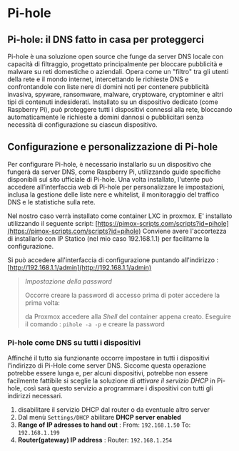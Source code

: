 # Pi-hole

## Pi-hole: il DNS fatto in casa per proteggerci

Pi-hole è una soluzione open source che funge da server DNS locale con capacità di filtraggio, progettato principalmente per bloccare pubblicità e malware su reti domestiche o aziendali. Opera come un "filtro" tra gli utenti della rete e il mondo internet, intercettando le richieste DNS e
confrontandole con liste nere di domini noti per contenere pubblicità invasiva, spyware, ransomware, malware, cryptoware, cryptominer e altri tipi di contenuti indesiderati. Installato su un dispositivo dedicato (come Raspberry Pi), può proteggere tutti i dispositivi connessi alla rete,
bloccando automaticamente le richieste a domini dannosi o pubblicitari senza necessità di configurazione su ciascun dispositivo.

## Configurazione e personalizzazione di Pi-hole

Per configurare Pi-hole, è necessario installarlo su un dispositivo che fungerà da server DNS, come Raspberry Pi, utilizzando guide specifiche disponibili sul sito ufficiale di Pi-hole. Una volta installato, l'utente può accedere all’interfaccia web di Pi-hole per personalizzare le impostazioni, inclusa la gestione delle liste nere e whitelist, il monitoraggio del traffico DNS e le statistiche sulla rete.

Nel nostro caso verrà installato come container LXC in proxmox.
E' installato utilizzando il seguente script: [https://pimox-scripts.com/scripts?id=pihole](https://pimox-scripts.com/scripts?id=pihole)
Conviene avere l'accortezza di installarlo con IP Statico (nel mio caso 192.168.1.1) per facilitarne la configurazione.

Si può accedere all'interfaccia di configurazione puntando all'indirizzo : [http://192.168.1.1/admin](http://192.168.1.1/admin)

> _Impostazione della password_
>
> Occorre creare la password di accesso prima di poter accedere la prima volta:
>
> da Proxmox accedere alla _Shell_ del container appena creato.
> Eseguire il comando : `pihole -a -p` e creare la password
>

### Pi-hole come DNS su tutti i dispositivi

Affinché il tutto sia funzionante occorre impostare in tutti i dispositivi l'indirizzo di Pi-Hole come server DNS.
Siccome questa operazione potrebbe essere lunga e, per alcuni dispositivi, potrebbe non essere facilmente fattibile
si sceglie la soluzione di _attivare il servizio DHCP_ in Pi-hole, così sarà questo servizio a programmare i
dispositivi con tutti gli indirizzi necessari.

1. disabilitare il servizio DHCP dal router o da eventuale altro server
2. Dal menù `Settings/DHCP` abilitare **DHCP server enabled**
3. **Range of IP adresses to hand out** : From: `192.168.1.50` To: `192.168.1.199`
4. **Router(gateway) IP address** : Router: `192.168.1.254`



<!-- 

Fare riferimento al sito:

https://www.navigaresenzapubblicita.org/progetto-pi-hole-il-dns-fatto-in-casa-per-proteggerci-da-domini-che-contengono-malware-spyware-ranswomware-cryptoware-cryptominer-e-bloccare-i-domini-siti-web-che-contengono-la-pubblicita/

https://www.navigaresenzapubblicita.org/configurazione-e-personalizzazione-di-pi-hole/


1) Liste da aggiungere per il bloccare siti web/server malevoli

Queste liste comprendono i siti web che effettuano phising, scam (come ad esempio siti web contraffatti/di truffa), oppure che contengono: malware, ransomware, virus o ancora IP di malintenzionati/hacker, e per finire siti di Referrer spam.

Nota: queste liste non bloccano la pubblicità e/o tracker, non causano “blocchi anomali” durante la navigazione o il durante gioco online e sono utili per tutti i dispositivi come : Pc, Console (Nintendo Switch, Playstation, Xbox), Smartphone, Smart Tv, etc. Consiglio di tenerle sempre attive per qualsiasi dispositivo e quindi lasciarle impostaste nel gruppo di default.

https://blocklistproject.github.io/Lists/ransomware.txt
https://phishing.army/download/phishing_army_blocklist_extended.txt
https://raw.githubusercontent.com/DandelionSprout/adfilt/master/Alternate%20versions%20Anti-Malware%20List/AntiMalwareDomains.txt
https://s3.amazonaws.com/lists.disconnect.me/simple_malvertising.txt
https://v.firebog.net/hosts/Prigent-Crypto.txt
https://raw.githubusercontent.com/migueldemoura/ublock-umatrix-rulesets/master/Hosts/malware
https://blocklistproject.github.io/Lists/scam.txt
https://www.blocklist.de/downloads/export-ips_all.txt
Nota: blocco degli ip che hanno o stanno attaccando i server, utile per difendersi anche per il traffico in entrata o se stiamo usando programmi p2p tipo: torrent, emule, ecc.
https://gitlab.com/quidsup/notrack-blocklists/raw/master/notrack-malware.txt
https://osint.digitalside.it/Threat-Intel/lists/latestdomains.txt
https://raw.githubusercontent.com/PolishFiltersTeam/KADhosts/master/KADhosts.txt
https://raw.githubusercontent.com/Spam404/lists/master/main-blacklist.txt
https://raw.githubusercontent.com/r-a-y/mobile-hosts/master/AdguardMobileSpyware.txt
https://raw.githubusercontent.com/mitchellkrogza/The-Big-List-of-Hacked-Malware-Web-Sites/master/hacked-domains.list
https://urlhaus.abuse.ch/downloads/hostfile/
https://raw.githubusercontent.com/FadeMind/hosts.extras/master/add.Risk/hosts
https://bitbucket.org/ethanr/dns-blacklists/raw/8575c9f96e5b4a1308f2f12394abd86d0927a4a0/bad_lists/Mandiant_APT1_Report_Appendix_D.txt
https://raw.githubusercontent.com/MajkiIT/polish-ads-filter/master/polish-pihole-filters/kad_host.txt
https://blocklistproject.github.io/Lists/phishing.txt
https://blocklistproject.github.io/Lists/fraud.txt
https://raw.githubusercontent.com/kboghdady/youTube_ads_4_pi-hole/master/crowed_list.txt
https://raw.githubusercontent.com/FadeMind/hosts.extras/master/add.Spam/hosts
https://gitlab.com/gerowen/old-malware-domains-ad-list/-/raw/master/malwaredomainslist.txt
https://raw.githubusercontent.com/firehol/blocklist-ipsets/master/firehol_level2.netset
https://raw.githubusercontent.com/scafroglia93/blocklists/master/blocklists-malware-traffic.txt
https://raw.githubusercontent.com/infinitytec/blocklists/master/scams-and-phishing.txt
https://raw.githubusercontent.com/durablenapkin/scamblocklist/master/hosts.txt
https://raw.githubusercontent.com/XionKzn/PiHole-Lists/master/PiHole/Archive/Cerber_Ransomware.txt
https://raw.githubusercontent.com/XionKzn/PiHole-Lists/master/PiHole/PiHole_HOSTS_Spyware_HOSTS.txt
https://raw.githubusercontent.com/DRSDavidSoft/additional-hosts/master/domains/blacklist/fake-domains.txt
http://blacklists.ntop.org/blacklist-hostnames.txt
https://raw.githubusercontent.com/Ultimate-Hosts-Blacklist/MalwareDomainList.com/master/domains.list
https://raw.githubusercontent.com/stamparm/blackbook/master/blackbook.txt
https://raw.githubusercontent.com/stamparm/aux/master/maltrail-malware-domains.txt
http://blacklists.ntop.org/blacklist-ip.txt
https://bl.isx.fr/raw
https://raw.githubusercontent.com/blocklistproject/Lists/master/malware.txt
https://www.botvrij.eu/data/ioclist.hostname.raw
https://cinsscore.com/list/ci-badguys.txt – Dopo vari giorni di test risulta funzionante e quindi viene ripristinata
https://danger.rulez.sk/projects/bruteforceblocker/blist.php
https://raw.githubusercontent.com/gnxsecurity/gnx-threat-intelligence/master/latest-blacklist.raw
https://blocklist.greensnow.co/greensnow.txt
https://raw.githubusercontent.com/matomo-org/referrer-spam-blacklist/master/spammers.txt
https://malware-filter.gitlab.io/malware-filter/urlhaus-filter-domains.txt (in caso di problemi usare il link mirror https://curbengh.github.io/urlhaus-filter/urlhaus-filter-domains.txt)
https://malware-filter.gitlab.io/malware-filter/phishing-filter-domains.txt (in caso di problemi usare il link mirror https://curbengh.github.io/phishing-filter/phishing-filter-domains.txt)
https://raw.githubusercontent.com/olbat/ut1-blacklists/master/blacklists/malware/domains
https://raw.githubusercontent.com/RPiList/specials/master/Blocklisten/malware
https://raw.githubusercontent.com/RPiList/specials/master/Blocklisten/crypto
https://raw.githubusercontent.com/iam-py-test/my_filters_001/main/Alternative%20list%20formats/antimalware_domains.txt
https://raw.githubusercontent.com/scafroglia93/blocklists/master/blocklists-main.txt
https://hole.cert.pl/domains/domains.txt
https://raw.githubusercontent.com/TheAntiSocialEngineer/AntiSocial-BlockList-UK-Community/main/UK-Community.txt
https://raw.githubusercontent.com/Te-k/stalkerware-indicators/master/generated/hosts
https://v.firebog.net/hosts/Prigent-Malware.txt
https://raw.githubusercontent.com/hagezi/dns-blocklists/main/adblock/fake.txt
https://raw.githubusercontent.com/hagezi/dns-blocklists/main/adblock/tif.txt
https://raw.githubusercontent.com/AssoEchap/stalkerware-indicators/master/generated/hosts
https://raw.githubusercontent.com/elliotwutingfeng/Inversion-DNSBL-Blocklists/main/Google_hostnames.txt
https://raw.githubusercontent.com/no-cmyk/Search-Engine-Spam-Domains-Blocklist/master/blocklist.txt
http://www.taz.net.au/Mail/SpamDomains
https://raw.githubusercontent.com/Th3M3/blocklists/master/malware.list
https://raw.githubusercontent.com/RPiList/specials/master/Blocklisten/spam.mails
https://raw.githubusercontent.com/RPiList/specials/master/Blocklisten/notserious
Nota: Questa lista blocca negozi falsi e altri tipi di fregature.
https://gitlab.com/intr0/iVOID.GitLab.io/raw/master/iVOID.hosts
https://raw.githubusercontent.com/RPiList/specials/master/Blocklisten/Phishing-Angriffe
https://raw.githubusercontent.com/AdroitAdorKhan/antipopads-re/master/formats/domains.txt
Nota: Questa lista blocca i pop-up malevoli che si aprono automaticamente (spesso sono creati in java script e riescono ad eludere anche il blocco presente sul browser).
https://raw.githubusercontent.com/durablenapkin/scamblocklist/master/hosts.txt
https://raw.githubusercontent.com/soteria-nou/domain-list/master/fake.txt
https://raw.githubusercontent.com/mitchellkrogza/phishing/main/add-domain
https://malware-filter.gitlab.io/malware-filter/vn-badsite-filter-domains.txt
https://raw.githubusercontent.com/desbma/referer-spam-domains-blacklist/master/spammers.txt
https://raw.githubusercontent.com/scafroglia93/blocklists/master/blocklists-eset.txt
https://raw.githubusercontent.com/scafroglia93/blocklists/master/blocklists-microsoft.txt
https://raw.githubusercontent.com/DevSpen/scam-links/master/src/links.txt
https://raw.githubusercontent.com/stonecrusher/filterlists-pihole/master/watchlist-internet-ph.txt
https://raw.githubusercontent.com/bongochong/CombinedPrivacyBlockLists/master/NoFormatting/cpbl-ctld.txt
https://zonefiles.io/f/compromised/domains/live/
https://github.com/jarelllama/Scam-Blocklist/blob/main/lists/wildcard_domains/scams.txt
https://raw.githubusercontent.com/mitchellkrogza/Phishing.Database/master/phishing-domains-ACTIVE.txt
https://azorult-tracker.net/api/list/domain?format=plain
https://hosts.tweedge.net/malicious.txt (viene reinserito in quanto alcuni domini contenenti malware non risultano presenti sui vari aggregatori)
http://phishing.mailscanner.info/phishing.bad.sites.conf (Torna on-line e funzionante in caso di malfunzionamento verrà eliminato nuovamente)
09/01/2025 AGGIUNGERE https://curbengh.github.io/malware-filter/urlhaus-filter-online.txt
09/01/2025 AGGIUNGERE https://gitlab.com/curben/urlhaus-filter/-/raw/master/urlhaus-filter-domains.txt
09/01/2025 AGGIUNGERE https://iplists.firehol.org/files/firehol_level1.netset
09/01/2025 AGGIUNGERE https://malware-filter.gitlab.io/malware-filter/phishing-filter-hosts.txt
09/01/2025 AGGIUNGERE https://myip.ms/files/blacklist/general/latest_blacklist.txt
09/01/2025 AGGIUNGERE https://raw.githubusercontent.com/deathbybandaid/piholeparser/master/Subscribable-Lists/ParsedBlacklists/ImmortalMalwareDomains.txt
09/01/2025 AGGIUNGERE https://raw.githubusercontent.com/hagezi/dns-blocklists/main/domains/tif.txt
09/01/2025 AGGIUNGERE https://raw.githubusercontent.com/iam-py-test/my_filters_001/main/Alternative%20list%20formats/antimalware_hosts.txt


2) Liste per il blocco delle pubblicità

Queste liste effettuano il solo blocco delle pubblicità presenti sui siti web, nei programmi installati su pc e funzionano anche per le app installate su Smartphone.

Nota: consiglio di associare le liste dell’elenco che segue al gruppo con il nome Pubblicità.

https://raw.githubusercontent.com/anudeepND/blacklist/master/adservers.txt
https://s3.amazonaws.com/lists.disconnect.me/simple_ad.txt
https://raw.githubusercontent.com/FadeMind/hosts.extras/master/UncheckyAds/hosts
https://v.firebog.net/hosts/Admiral.txt
https://pgl.yoyo.org/adservers/serverlist.php?hostformat=hosts&showintro=0&mimetype=plaintext
https://raw.githubusercontent.com/bigdargon/hostsVN/master/hosts
https://raw.githubusercontent.com/r-a-y/mobile-hosts/master/AdguardMobileAds.txt
https://raw.githubusercontent.com/d43m0nhLInt3r/socialblocklists/master/MobileAppAds/appadsblocklist.txt
https://winhelp2002.mvps.org/hosts.txt
https://v.firebog.net/hosts/static/w3kbl.txt
https://raw.githubusercontent.com/kboghdady/youTube_ads_4_pi-hole/master/youtubelist.txt
https://raw.githubusercontent.com/CitizenXVIL/Hosts/master/Youtube%20hosts.txt
https://blocklistproject.github.io/Lists/youtube.txt
https://blocklistproject.github.io/Lists/ads.txt
https://someonewhocares.org/hosts/zero/hosts
https://www.sunshine.it/blacklist.txt
https://adaway.org/hosts.txt
https://v.firebog.net/hosts/AdguardDNS.txt
https://raw.githubusercontent.com/soteria-nou/domain-list/master/ads.txt
https://www.technoy.de/lists/blocklist.txt
09/01/2025 AGGIUNGERE https://cdn.jsdelivr.net/gh/badmojr/1Hosts@latest/Lite/domains.txt
09/01/2025 AGGIUNGERE (Nota: da aggiungere se non usate il filtro famiglia): https://hosts.ubuntu101.co.za/domains.list


3) Liste da aggiungere per il blocco di Tracking/Telemetria

Queste liste evitano il tracciamento utente, la profilazione e la telemetria anche per programmi e app installate su Cellulare/Smartphone.

Nota: consiglio di associare le liste dell’elenco che segue al gruppo con il nome Tracking_Telemetria.

https://raw.githubusercontent.com/FadeMind/hosts.extras/master/add.2o7Net/hosts
https://v.firebog.net/hosts/Easyprivacy.txt
https://v.firebog.net/hosts/Prigent-Ads.txt
https://gitlab.com/quidsup/notrack-blocklists/raw/master/notrack-blocklist.txt
https://hostfiles.frogeye.fr/firstparty-trackers-hosts.txt
https://raw.githubusercontent.com/hagezi/dns-blocklists/main/adblock/light.txt
https://www.github.developerdan.com/hosts/lists/amp-hosts-extended.txt
https://blocklistproject.github.io/Lists/tracking.txt
https://www.github.developerdan.com/hosts/lists/tracking-aggressive-extended.txt
!Attenzione!: Questa è una lista aggressiva e serve a bloccare il tracciamento e targeting geografico, potrebbe bloccare qualche funzionalità di qualche sito web o servizio, si prega quindi di non usarla, se non si è disposti a esaminare i domini bloccati nella scheda query log e inserirli nella propria whitelist.
4) Liste per tracking/telemetria server Microsoft (Windows/Office/etc.)

Ho deciso di creare questa “nuova” sezione, dedicata al mondo “Microsoft” in modo che sia ben visibile ai lettori e possano scegliere liberamente se avvalersene o meno. Si segnala che esistono valide alternative a Microsoft, per esempio invece di usare il pacchetto Microsoft Office a pagamento, è possibile usufruire di prodotti completamente free ed open source, come ad esempio: LibreOffice, OpenOffice, etc.

Si segnala che tutte queste liste sono valide sia per Pc (Windows, Linux, Mac) che per cellulare/smartphone (Android e Apple Iphone) e possono effettuare il blocco di:

Login sul web che sfruttano i servizi Microsoft (email, azure, Microsoft office sul web, etc.).
Applicazioni del sistema operativo Windows.
Pacchetto Microsoft Office qualsiasi versione (su PC, Mac, Cellulare Android e Apple Iphone).
Servizi e Aggiornamenti dei prodotti di Microsoft (sia del sistema operativo che del pacchetto Office quindi su PC, Android, Apple Iphone e Mac).
PARTE 1 – Liste per blocco tracking e telemetria Microsoft:

Nota: consiglio di associare le liste dell’elenco che segue al gruppo con il nome: Microsoft.

https://raw.githubusercontent.com/crazy-max/WindowsSpyBlocker/master/data/hosts/spy.txt
https://raw.githubusercontent.com/crazy-max/WindowsSpyBlocker/master/data/hosts/spy_v6.txt (versione ipv6)
https://raw.githubusercontent.com/RPiList/specials/master/Blocklisten/Win10Telemetry
https://raw.githubusercontent.com/RPiList/specials/master/Blocklisten/MS-Office-Telemetry
https://raw.githubusercontent.com/hagezi/dns-blocklists/main/adblock/native.winoffice.txt
09/01/2025 AGGIUNGERE https://raw.githubusercontent.com/Loyalsoldier/v2ray-rules-dat/release/win-spy.txt
PARTE 2 – Liste per blocco server/siti web di Microsoft e relativi update (aggiornamenti) del sistema operativo Windows, Microsoft Office etc., sono consigliati alla sola utenza esperta:

Nota: consiglio di associare le liste dell’elenco che segue al gruppo con il nome: Microsoft_blocco_totale

Se volete usufruire dei servizi Microsoft più in basso sono presenti vari (non tutti) server/domini da inserire nella whitelist, quindi se siete alle prime armi con il pihole vi sconsiglio di inserire tali liste, bisogna aver appreso un pò d’informazioni ed esperienza, per esaminare il traffico, guardando la scheda Query Log sul pihole e inserire in whitelist i domini e i servizi dove riscontrare anomalie.

– !Attenzione! – Da inserire se si vogliono bloccare gli update di Microsoft (windows/office):

https://raw.githubusercontent.com/crazy-max/WindowsSpyBlocker/master/data/hosts/update.txt
https://raw.githubusercontent.com/crazy-max/WindowsSpyBlocker/master/data/hosts/update_v6.txt (Versione ipv6)
09/01/2025 AGGIUNGERE https://raw.githubusercontent.com/Loyalsoldier/v2ray-rules-dat/release/win-update.txt
– !Attenzione! – Questi filtri bloccano completamente i seguenti servizi e le applicazioni di Microsoft come ad esempio Skype, Bing, Live, Outlook, NCSI, Microsoft Office…, sia su pc, che su cellulare, compreso il sito web outlook.live.com (per leggere le email, esempio indirizzi: xxx@hotmail.it/.com xxx@outlook.it/.com):

https://raw.githubusercontent.com/crazy-max/WindowsSpyBlocker/master/data/hosts/extra.txt
https://raw.githubusercontent.com/crazy-max/WindowsSpyBlocker/refs/heads/master/data/hosts/extra_v6.txt (Versione ipv6)
!Attenzione! – Questa lista effettua il blocco (anche non Microsoft) di: Bing, Outlook, Office, Edge, Skype, Xbox, Microsoft.com, Windows Update, Defender Update, Azure, OneDrive, Spotify, TikTok, Clipchamp, Disney+ , Facebook, Linkedin e infine blocca i server della Telemetria sia del pacchetto Microsoft Office sia che del sistema operativo Windows 10 e Windows 11:

https://raw.githubusercontent.com/schrebra/Windows.10.DNS.Block.List/main/hosts.txt
5) Liste che effettuano un blocco multiplo (pubblicità, tracking, malware, telemetria, evitano anti-adblock su alcuni siti web, etc)

Queste liste effettuano un lavoro a più fattori, quindi un blocco multiplo bloccando: pubblicità, tracking, malware, telemetria, evitano anti-adblock su alcuni siti web, etc.

Nota: consiglio di associare le liste dell’elenco che segue al gruppo con il nome Blocco_multiplo_tracking_e_pubblicità

https://raw.githubusercontent.com/MajkiIT/polish-ads-filter/master/polish-pihole-filters/hostfile.txt
https://raw.githubusercontent.com/neodevpro/neodevhost/master/host
https://big.oisd.nl/
https://raw.githubusercontent.com/StevenBlack/hosts/master/hosts
https://www.github.developerdan.com/hosts/lists/ads-and-tracking-extended.txt
https://v.firebog.net/hosts/Easylist.txt
https://ceadd.ca/blockyoux.txt
https://hblock.molinero.dev/hosts
https://raw.githubusercontent.com/jerryn70/GoodbyeAds/master/Hosts/GoodbyeAds.txt
https://raw.githubusercontent.com/RooneyMcNibNug/pihole-stuff/master/SNAFU.txt
https://sebsauvage.net/hosts/hosts
https://raw.githubusercontent.com/notracking/hosts-blocklists/master/hostnames.txt
https://raw.githubusercontent.com/lassekongo83/Frellwits-filter-lists/master/Frellwits-Swedish-Hosts-File.txt
https://raw.githubusercontent.com/bongochong/CombinedPrivacyBlockLists/master/newhosts-final.hosts
https://raw.githubusercontent.com/infinitytec/blocklists/master/ads-and-trackers.txt
https://www.technoy.de/lists/Suspicious.txt
https://www.technoy.de/lists/fake-streaming.txt
6) Liste da usare/aggiungere se si possiede: una Smart Tv, oppure una Firestick, oppure un box Android per la TV

Tali liste effettuano un blocco sulla pubblicità e bloccano il tracciamento, telemetria e profilazione effettuata dai produttori delle smart tv

Nota: consiglio di associare le liste dell’elenco che segue al gruppo con il nome Smart_Tv.

https://blocklistproject.github.io/Lists/smart-tv.txt
https://raw.githubusercontent.com/d43m0nhLInt3r/socialblocklists/master/SmartTV/smarttvblocklist.txt
https://raw.githubusercontent.com/Perflyst/PiHoleBlocklist/master/SmartTV.txt
https://blocklistproject.github.io/Lists/basic.txt
https://raw.githubusercontent.com/RPiList/specials/master/Blocklisten/samsung (Nota: attenzione può creare blocchi sul acuni siti web)
https://gist.githubusercontent.com/eterps/9ddb13a118a21a7d9c12c6165e0bbff5/raw/0ba4b04802a4b478d7777fb7abe76c8eac0c5bfc/Samsung%2520Smart-TV%2520Blocklist%2520Adlist%2520(for%2520PiHole)
https://raw.githubusercontent.com/Perflyst/PiHoleBlocklist/master/AmazonFireTV.txt
7) Liste per bloccare programmi e script mining (che possono attaccare il browser: Firefox, Chrome, Opera, etc)

Tali liste effettuano un blocco sui programmi e script mining (di base sono script in linguaggio java che possono attaccare anche il browser) fanno guadagnare soldi agli hacker a scapito di risorse utilizzare in modo inappropriato sui nostri device (ad esempio: può capitare che il nostro pc abbia un uso anomalo e spropositato di processore e ram, causando un calo di prestazioni anche elevato, oltre che un consumo di elettricità più elevato).

Nota: consiglio di associare le liste dell’elenco che segue al gruppo con il nome: Webminer_e_Coin

UPDATE 07/01/2025 RIMUOVERE https://zerodot1.gitlab.io/CoinBlockerLists/hosts_browser Al momento risulta essere fuori servizio (si ringrazia Francesco per la segnalazione)
UPDATE 07/01/2025 AGGIUNGERE https://raw.githubusercontent.com/Ultimate-Hosts-Blacklist/ZeroDot1_CoinBlockerLists/refs/heads/master/domains.list (in sostituzione di zerodot1.gitlab.io/CoinBlockerLists/hosts_browser)
https://raw.githubusercontent.com/hoshsadiq/adblock-nocoin-list/master/hosts.txt
https://raw.githubusercontent.com/anudeepND/blacklist/master/CoinMiner.txt
https://raw.githubusercontent.com/austinheap/sophos-xg-block-lists/master/nocoin.txt
UPDATE 07/01/2025 https://github.com/stamparm/maltrail/blob/master/trails/static/suspicious/crypto_mining.txt
UPDATE 07/01/2025 https://raw.githubusercontent.com/hoshsadiq/adblock-nocoin-list/refs/heads/master/nocoin.txt

8) Liste Parental Control – Filtro Famiglia

Le liste Parental Control o Filro Famiglia, aiutano i genitori a nascondere le minaccie e i pericoli presenti sul web, proteggendo i bambini che risultano “ormai” sempre connessi alla rete. Facendone uso si evitano i siti web per: adulti(porno), giochi d’azzardo, droga, tutti i social (facebook, tiktok, twitter, instagram, skype, etc.) e anche i download illegali.

Nota: consiglio di associare le liste dell’elenco che segue al gruppo con il nome Parental_Control, Questo permette anche di aggregare il gruppo a uno o più determinati dispositivi (specifico tablet/smartphone/etc).

The Ultimate Hosts Blacklist – Filtro di blocco multiplo (pubblicità, telemetria, social, porno, giochi d’azzardo, etc.):

https://hosts.ubuntu101.co.za/domains.list (Nota: tale filtro può essere inserito anche nel blocco pubblicità se non usate il filtro famiglia)

Blocco siti per adulti:

https://raw.githubusercontent.com/mhhakim/pihole-blocklist/master/porn.txt
https://raw.githubusercontent.com/chadmayfield/pihole-blocklists/master/lists/pi_blocklist_porn_top1m.list
https://raw.githubusercontent.com/chadmayfield/my-pihole-blocklists/master/lists/pi_blocklist_porn_all.list
https://blocklistproject.github.io/Lists/porn.txt
https://blocklistproject.github.io/Lists/abuse.txt
https://raw.githubusercontent.com/RPiList/specials/master/Blocklisten/pornblock1
https://raw.githubusercontent.com/RPiList/specials/master/Blocklisten/pornblock2
https://raw.githubusercontent.com/RPiList/specials/master/Blocklisten/pornblock3
https://raw.githubusercontent.com/RPiList/specials/master/Blocklisten/pornblock4
https://v.firebog.net/hosts/Prigent-Adult.txt
https://www.technoy.de/lists/xporn.txt
https://nsfw.oisd.nl
Blocco siti che trattano gioco d’azzardo, droga e torrent:

https://blocklistproject.github.io/Lists/gambling.txt
https://blocklistproject.github.io/Lists/drugs.txt
https://blocklistproject.github.io/Lists/torrent.txt
Blocco social (esempio: facebook, tiktok, twitter, instagram, skype, reddit etc.):

https://blocklistproject.github.io/Lists/tiktok.txt
https://raw.githubusercontent.com/infinitytec/blocklists/master/tiktok.txt
https://blocklistproject.github.io/Lists/facebook.txt
https://raw.githubusercontent.com/anudeepND/blacklist/master/facebook.txt
https://github.com/d43m0nhLInt3r/socialblocklists/blob/master/Snapchat/snapchatblocklist.txt
https://github.com/d43m0nhLInt3r/socialblocklists/blob/master/Skype/skypeblocklist.txt
https://raw.githubusercontent.com/infinitytec/blocklists/master/reddit.txt
9) Liste per utenti esperti

Queste liste effettuano un blocco completo sul tracciamento utente, traffico analitico oltre a pubblicità e malware, e possono causare problemi di navigazione. Per poterle inserire, dovete saper gestire il pihole, esaminare il traffico, guardando la scheda Query Log e inserire in whitelist i domini che volete visitare e che risultano bloccati dai filtri, in modo da poter navigare sui siti web dove riscontrate problemi/anomalie.

Nota: consiglio di associare le liste dell’elenco che segue al gruppo con il nome: Filtri_per_utenti_esperti_opzionali.

https://raw.githubusercontent.com/parseword/nolovia/master/skel/hosts-nolovia.txt
!Attenzione!: Questo filtro blocca molte connessioni verso alcuni server che vengono usati per effettuare il login tramite Google/Facebook etc, quindi alcuni siti non funzionano, per risolvere è necessario intervenire sulle whitelist, se non lo sapete fare, non inseritelo.
https://raw.githubusercontent.com/hagezi/dns-blocklists/main/adblock/multi.txt
!Attenzione!: blocca tutti i siti e domini che effettuano tracciamento, anche di tipo analitico come ad esempio il dominio di adobe, questo provoca errori sul funzionamento delle applicazioni installate come Adobe Acrobat Reader/Writer, per risolvere è necessario intervenire sulle whitelist.
UPDATE 09/01/2025 https://raw.githubusercontent.com/Loyalsoldier/v2ray-rules-dat/release/reject-list.txt


-->
